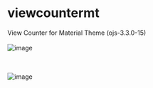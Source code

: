 # viewcountermt
View Counter for Material Theme (ojs-3.3.0-15)<br>
<br>
![image](https://github.com/danielsf93/viewcountermt/assets/114300053/f28b5427-5b8f-467e-be06-b9db4c2ffb20)

<br><br>
![image](https://github.com/danielsf93/viewcountermt/assets/114300053/ffd3ab45-1712-4cbf-af27-467276d458bd)


